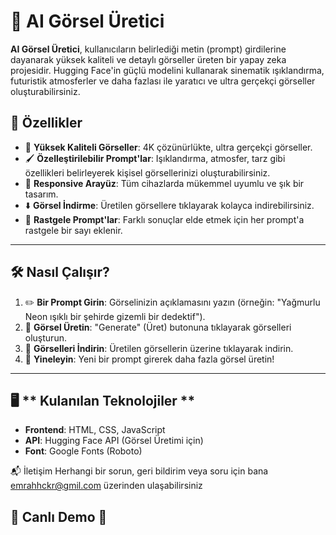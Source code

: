 # 🎨 **AI Görsel Üretici**

**AI Görsel Üretici**, kullanıcıların belirlediği metin (prompt) girdilerine dayanarak yüksek kaliteli ve detaylı görseller üreten bir yapay zeka projesidir. Hugging Face'in güçlü modelini kullanarak sinematik ışıklandırma, futuristik atmosferler ve daha fazlası ile yaratıcı ve ultra gerçekçi görseller oluşturabilirsiniz. 

## 🚀 **Özellikler**

- 🌟 **Yüksek Kaliteli Görseller**: 4K çözünürlükte, ultra gerçekçi görseller.
- 🖌️ **Özelleştirilebilir Prompt'lar**: Işıklandırma, atmosfer, tarz gibi özellikleri belirleyerek kişisel görsellerinizi oluşturabilirsiniz.
- 📱 **Responsive Arayüz**: Tüm cihazlarda mükemmel uyumlu ve şık bir tasarım.
- ⬇️ **Görsel İndirme**: Üretilen görsellere tıklayarak kolayca indirebilirsiniz.
- 🎲 **Rastgele Prompt'lar**: Farklı sonuçlar elde etmek için her prompt'a rastgele bir sayı eklenir.

---

## 🛠️ **Nasıl Çalışır?**

1. ✏️ **Bir Prompt Girin**: Görselinizin açıklamasını yazın (örneğin: "Yağmurlu Neon ışıklı bir şehirde gizemli bir dedektif").
2. 🔄 **Görsel Üretin**: "Generate" (Üret) butonuna tıklayarak görselleri oluşturun.
3. 💾 **Görselleri İndirin**: Üretilen görsellerin üzerine tıklayarak indirin.
4. 🔁 **Yineleyin**: Yeni bir prompt girerek daha fazla görsel üretin!

---

## 🖥️ ** Kulanılan Teknolojiler **

- **Frontend**: HTML, CSS, JavaScript
- **API**: Hugging Face API (Görsel Üretimi için)
- **Font**: Google Fonts (Roboto)

📬 İletişim
Herhangi bir sorun, geri bildirim veya soru için bana emrahhckr@gmil.com üzerinden ulaşabilirsiniz

## 🌟 Canlı Demo 🌟

